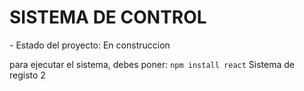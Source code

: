 <h1>SISTEMA DE CONTROL</h1>
- Estado del proyecto: En construccion

para ejecutar el sistema, debes poner:
```npm install react```
Sistema de registo 2




